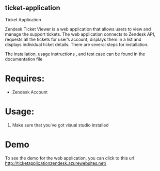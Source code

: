 ## ticket-application

Ticket Application

Zendesk Ticket Viewer is a web application that allows users to view and manage the support tickets. 
The web application connects to Zendesk API, requests all the tickets for user’s account, 
displays them in a list and displays individual ticket details. There are several steps for installation.


The installation, usage instructions , and test case can be found in the documentation file

# Requires:

- Zendesk Account

# Usage:
1. Make sure that you've got visual studio installed



# Demo 

To see the demo for the web application, you can click to this url
http://ticketapplicationzendesk.azurewebsites.net/
